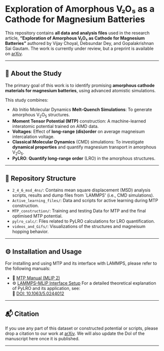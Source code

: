 
# Exploration of Amorphous V₂O₅ as a Cathode for Magnesium Batteries

This repository contains **all data and analysis files** used in the research article, **“Exploration of Amorphous V₂O₅ as Cathode for Magnesium Batteries”**  authored by Vijay Choyal, Debsundar Dey, and Gopalakrishnan Sai Gautam. The work is currently under review, but a preprint is available on [arXiv](https://arxiv.org). 

---

## 🧪 About the Study

The primary goal of this work is to identify promising **amorphous cathode materials for magnesium batteries**, using advanced atomistic simulations.

This study combines:

- Ab Initio Molecular Dynamics **Melt-Quench Simulations**: To generate amorphous V<sub>2</sub>O<sub>5</sub> structures.
- **Moment Tensor Potential (MTP)** construction: A machine-learned interatomic potential trained on AIMD data.
- **Voltages**: Effect of **long-range (dis)order** on average magneisum intercalation voltage.
- **Classical Molecular Dynamics** (CMD) simulations: To investigate **dynamical properties** and quantify magnesium transport in amorphous V<sub>2</sub>O<sub>5</sub>.
- **PyLRO**: **Quantify long-range order** (LRO) in the amorphous structures.
---

## 📁 Repository Structure

- `2_4_6_msd_4ns/`: Contains mean square displacement (MSD) analysis scripts, results and dump files from `LAMMPS' (i.e., CMD simulations).
- `Active_learning_files/`: Data and scripts for active learning during MTP construction.
- `MTP_construction/`: Training and testing Data for MTP and the final optimised MTP potential. 
- `pylro_calc/`: Files related to PyLRO calculations for LRO quantification.
- `videos_and_Gifs/`: Visualizations of the structures and magneisum hopping behavior.

---

## ⚙️ Installation and Usage

For installing and using MTP and its interface with LAMMPS, please refer to the following manuals:

- 📘 [MTP Manual (MLIP 2)](https://gitlab.com/ashapeev/mlip-2-paper-supp-info/-/blob/master/manual.pdf)
- ⚙️ [LAMMPS–MLIP Interface Setup](https://gitlab.com/ashapeev/interface-lammps-mlip-2/-/blob/master/README.md)
For a detailed theoretical explanation of PyLRO and its application, see:  
📄 [DOI: 10.1063/5.0244012](https://doi.org/10.1063/5.0244012)
---

## 📬 Citation

If you use any part of this dataset or constructed potential or scripts, please drop a citation to our work at [arXiv](https://arxiv.org). We will also update the DoI of the manuscript here once it is published.

---

